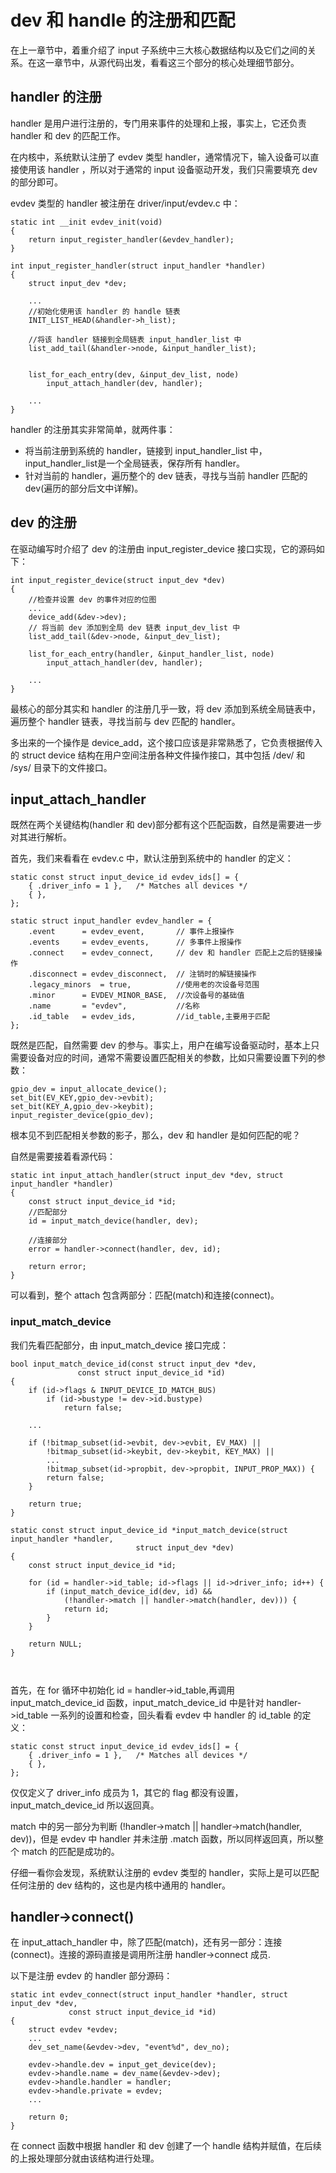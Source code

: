 # dev 和 handle 的注册和匹配
在上一章节中，着重介绍了 input 子系统中三大核心数据结构以及它们之间的关系。在这一章节中，从源代码出发，看看这三个部分的核心处理细节部分。    


## handler 的注册
handler 是用户进行注册的，专门用来事件的处理和上报，事实上，它还负责 handler 和 dev 的匹配工作。   

在内核中，系统默认注册了 evdev 类型 handler，通常情况下，输入设备可以直接使用该 handler ，所以对于通常的 input 设备驱动开发，我们只需要填充 dev 的部分即可。  

evdev 类型的 handler 被注册在 driver/input/evdev.c 中：

```
static int __init evdev_init(void)
{
	return input_register_handler(&evdev_handler);
}

int input_register_handler(struct input_handler *handler)
{
	struct input_dev *dev;

    ...
    //初始化使用该 handler 的 handle 链表
	INIT_LIST_HEAD(&handler->h_list);

    //将该 handler 链接到全局链表 input_handler_list 中
	list_add_tail(&handler->node, &input_handler_list);


	list_for_each_entry(dev, &input_dev_list, node)
		input_attach_handler(dev, handler);

    ...
}
```

handler 的注册其实非常简单，就两件事：
* 将当前注册到系统的 handler，链接到 input_handler_list 中，input_handler_list是一个全局链表，保存所有 handler。
* 针对当前的 handler，遍历整个的 dev 链表，寻找与当前 handler 匹配的 dev(遍历的部分后文中详解)。


## dev 的注册
在驱动编写时介绍了 dev 的注册由 input_register_device 接口实现，它的源码如下：

```
int input_register_device(struct input_dev *dev)
{
    //检查并设置 dev 的事件对应的位图
    ...
    device_add(&dev->dev);
    // 将当前 dev 添加到全局 dev 链表 input_dev_list 中
    list_add_tail(&dev->node, &input_dev_list);

    list_for_each_entry(handler, &input_handler_list, node)
		input_attach_handler(dev, handler);

    ...
}

```
最核心的部分其实和 handler 的注册几乎一致，将 dev 添加到系统全局链表中，遍历整个 handler 链表，寻找当前与 dev 匹配的 handler。   

多出来的一个操作是 device_add，这个接口应该是非常熟悉了，它负责根据传入的 struct device 结构在用户空间注册各种文件操作接口，其中包括 /dev/ 和 /sys/ 目录下的文件接口。  


## input_attach_handler
既然在两个关键结构(handler 和 dev)部分都有这个匹配函数，自然是需要进一步对其进行解析。  

首先，我们来看看在 evdev.c 中，默认注册到系统中的 handler 的定义：

```
static const struct input_device_id evdev_ids[] = {
	{ .driver_info = 1 },	/* Matches all devices */
	{ },			
};

static struct input_handler evdev_handler = {
	.event		= evdev_event,       // 事件上报操作
	.events		= evdev_events,      // 多事件上报操作
	.connect	= evdev_connect,     // dev 和 handler 匹配上之后的链接操作
	.disconnect	= evdev_disconnect,  // 注销时的解链接操作
	.legacy_minors	= true,          //使用老的次设备号范围
	.minor		= EVDEV_MINOR_BASE,  //次设备号的基础值
	.name		= "evdev",           //名称
	.id_table	= evdev_ids,         //id_table,主要用于匹配
};
```

既然是匹配，自然需要 dev 的参与。事实上，用户在编写设备驱动时，基本上只需要设备对应的时间，通常不需要设置匹配相关的参数，比如只需要设置下列的参数：
```
gpio_dev = input_allocate_device();
set_bit(EV_KEY,gpio_dev->evbit);
set_bit(KEY_A,gpio_dev->keybit);
input_register_device(gpio_dev);
```
根本见不到匹配相关参数的影子，那么，dev 和 handler 是如何匹配的呢？  

自然是需要接着看源代码：

```
static int input_attach_handler(struct input_dev *dev, struct input_handler *handler)
{
	const struct input_device_id *id;
	//匹配部分
	id = input_match_device(handler, dev);

	//连接部分
	error = handler->connect(handler, dev, id);

	return error;
}

```
可以看到，整个 attach 包含两部分：匹配(match)和连接(connect)。  

### input_match_device

我们先看匹配部分，由 input_match_device 接口完成：
```
bool input_match_device_id(const struct input_dev *dev,
			   const struct input_device_id *id)
{
	if (id->flags & INPUT_DEVICE_ID_MATCH_BUS)
		if (id->bustype != dev->id.bustype)
			return false;

	...

	if (!bitmap_subset(id->evbit, dev->evbit, EV_MAX) ||
	    !bitmap_subset(id->keybit, dev->keybit, KEY_MAX) ||
	    ...
	    !bitmap_subset(id->propbit, dev->propbit, INPUT_PROP_MAX)) {
		return false;
	}

	return true;
}

static const struct input_device_id *input_match_device(struct input_handler *handler,
							struct input_dev *dev)
{
	const struct input_device_id *id;

	for (id = handler->id_table; id->flags || id->driver_info; id++) {
		if (input_match_device_id(dev, id) &&
		    (!handler->match || handler->match(handler, dev))) {
			return id;
		}
	}

	return NULL;
}



```

首先，在 for 循环中初始化 id = handler->id_table,再调用 input_match_device_id 函数，input_match_device_id 中是针对 handler->id_table 一系列的设置和检查，回头看看 evdev 中 handler 的 id_table 的定义：
```
static const struct input_device_id evdev_ids[] = {
	{ .driver_info = 1 },	/* Matches all devices */
	{ },			
};
```
仅仅定义了 driver_info 成员为 1，其它的 flag 都没有设置，input_match_device_id 所以返回真。  

match 中的另一部分为判断 (!handler->match || handler->match(handler, dev))，但是 evdev 中 handler 并未注册 .match 函数，所以同样返回真，所以整个 match 的匹配是成功的。   

仔细一看你会发现，系统默认注册的 evdev 类型的 handler，实际上是可以匹配任何注册的 dev 结构的，这也是内核中通用的 handler。  



## handler->connect()
在 input_attach_handler 中，除了匹配(match)，还有另一部分：连接(connect)。连接的源码直接是调用所注册 handler->connect 成员.   

以下是注册 evdev 的 handler 部分源码：
```
static int evdev_connect(struct input_handler *handler, struct input_dev *dev,
			 const struct input_device_id *id)
{
	struct evdev *evdev;
	...
	dev_set_name(&evdev->dev, "event%d", dev_no);

	evdev->handle.dev = input_get_device(dev);
	evdev->handle.name = dev_name(&evdev->dev);
	evdev->handle.handler = handler;
	evdev->handle.private = evdev;
	...

	return 0;
}
```

在 connect 函数中根据 handler 和 dev 创建了一个 handle 结构并赋值，在后续的上报处理部分就由该结构进行处理。  




